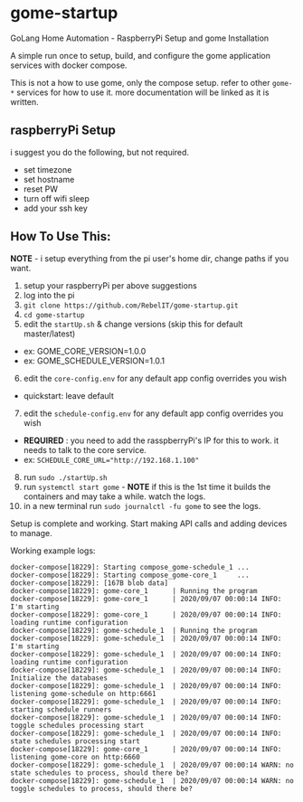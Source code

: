 # gome-startup
GoLang Home Automation - RaspberryPi Setup and gome Installation

A simple run once to setup, build, and configure the gome application services with
docker compose.

This is not a how to use gome, only the compose setup. refer to other `gome-*` services for how to use it.  more documentation will be linked as it is written. 

## raspberryPi Setup
i suggest you do the following, but not required.
* set timezone
* set hostname
* reset PW
* turn off wifi sleep
* add your ssh key

## How To Use This:
**NOTE** - i setup everything from the pi user's home dir, change paths if you want.
1. setup your raspberryPi per above suggestions
1. log into the pi
1. `git clone https://github.com/RebelIT/gome-startup.git`
1. `cd gome-startup`
1. edit the `startUp.sh` & change versions (skip this for default master/latest)
  * ex: GOME_CORE_VERSION=1.0.0
  * ex: GOME_SCHEDULE_VERSION=1.0.1
6. edit the `core-config.env` for any default app config overrides you wish
  * quickstart: leave default
7. edit the `schedule-config.env` for any default app config overrides you wish
  * **REQUIRED** : you need to add the rasspberryPi's IP for this to work.  it needs to talk to the core service.
  * ex: `SCHEDULE_CORE_URL="http://192.168.1.100"`
8. run `sudo ./startUp.sh`
9. run `systemctl start gome` - **NOTE** if this is the 1st time it builds the containers and may take a while.  watch the logs.
10. in a new terminal run `sudo journalctl -fu gome` to see the logs.

Setup is complete and working. Start making API calls and adding devices to manage.

Working example logs:
```
docker-compose[18229]: Starting compose_gome-schedule_1 ...
docker-compose[18229]: Starting compose_gome-core_1     ...
docker-compose[18229]: [167B blob data]
docker-compose[18229]: gome-core_1      | Running the program
docker-compose[18229]: gome-core_1      | 2020/09/07 00:00:14 INFO: I'm starting
docker-compose[18229]: gome-core_1      | 2020/09/07 00:00:14 INFO: loading runtime configuration
docker-compose[18229]: gome-schedule_1  | Running the program
docker-compose[18229]: gome-schedule_1  | 2020/09/07 00:00:14 INFO: I'm starting
docker-compose[18229]: gome-schedule_1  | 2020/09/07 00:00:14 INFO: loading runtime configuration
docker-compose[18229]: gome-schedule_1  | 2020/09/07 00:00:14 INFO: Initialize the databases
docker-compose[18229]: gome-schedule_1  | 2020/09/07 00:00:14 INFO: listening gome-schedule on http:6661
docker-compose[18229]: gome-schedule_1  | 2020/09/07 00:00:14 INFO: starting schedule runners
docker-compose[18229]: gome-schedule_1  | 2020/09/07 00:00:14 INFO: toggle schedules processing start
docker-compose[18229]: gome-schedule_1  | 2020/09/07 00:00:14 INFO: state schedules processing start
docker-compose[18229]: gome-core_1      | 2020/09/07 00:00:14 INFO: listening gome-core on http:6660
docker-compose[18229]: gome-schedule_1  | 2020/09/07 00:00:14 WARN: no state schedules to process, should there be?
docker-compose[18229]: gome-schedule_1  | 2020/09/07 00:00:14 WARN: no toggle schedules to process, should there be?
```
